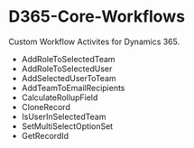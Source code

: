 # D365-Core-Workflows
Custom Workflow Activites for Dynamics 365.
- AddRoleToSelectedTeam
- AddRoleToSelectedUser
- AddSelectedUserToTeam
- AddTeamToEmailRecipients
- CalculateRollupField
- CloneRecord
- IsUserInSelectedTeam
- SetMultiSelectOptionSet
- GetRecordId

